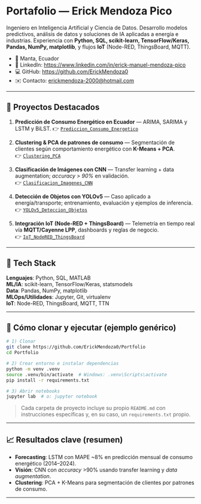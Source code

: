 # Portafolio — Erick Mendoza Pico

Ingeniero en Inteligencia Artificial y Ciencia de Datos. Desarrollo modelos predictivos, análisis de datos y soluciones de IA aplicadas a energía e industrias. Experiencia con **Python, SQL, scikit-learn, TensorFlow/Keras, Pandas, NumPy, matplotlib**, y flujos **IoT** (Node-RED, ThingsBoard, MQTT).

- 📍 Manta, Ecuador  
- 🔗 LinkedIn: https://www.linkedin.com/in/erick-manuel-mendoza-pico  
- 💻 GitHub: https://github.com/ErickMendoza0  
- ✉️ Contacto: erickmendoza-2000@hotmail.com

---

## 🎯 Proyectos Destacados

1. **Predicción de Consumo Energético en Ecuador** — ARIMA, SARIMA y LSTM y BiLST.
   👉 [`Prediccion_Consumo_Energetico`](./Prediccion_Consumo_Energetico)

2. **Clustering & PCA de patrones de consumo** — Segmentación de clientes según comportamiento energético con **K-Means + PCA**.  
   👉 [`Clustering_PCA`](./Clustering_PCA)

3. **Clasificación de Imágenes con CNN** — Transfer learning + data augmentation; *accuracy > 90%* en validación.  
   👉 [`Clasificacion_Imagenes_CNN`](./Clasificacion_Imagenes_CNN)

4. **Detección de Objetos con YOLOv5** — Caso aplicado a energía/transporte; entrenamiento, evaluación y ejemplos de inferencia.  
   👉 [`YOLOv5_Deteccion_Objetos`](./YOLOv5_Deteccion_Objetos)

5. **Integración IoT (Node-RED + ThingsBoard)** — Telemetría en tiempo real vía **MQTT/Cayenne LPP**, dashboards y reglas de negocio.  
   👉 [`IoT_NodeRED_ThingsBoard`](./IoT_NodeRED_ThingsBoard)

---

## 🧰 Tech Stack

**Lenguajes**: Python, SQL, MATLAB  
**ML/IA**: scikit-learn, TensorFlow/Keras, statsmodels  
**Data**: Pandas, NumPy, matplotlib  
**MLOps/Utilidades**: Jupyter, Git, virtualenv  
**IoT**: Node-RED, ThingsBoard, MQTT, TTN

---

## 🚀 Cómo clonar y ejecutar (ejemplo genérico)

```bash
# 1) Clonar
git clone https://github.com/ErickMendoza0/Portfolio
cd Portfolio

# 2) Crear entorno e instalar dependencias
python -m venv .venv
source .venv/bin/activate  # Windows: .venv\Scripts\activate
pip install -r requirements.txt

# 3) Abrir notebooks
jupyter lab  # o: jupyter notebook
```

> Cada carpeta de proyecto incluye su propio `README.md` con instrucciones específicas y, en su caso, un `requirements.txt` propio.

---

## 📈 Resultados clave (resumen)

- **Forecasting**: LSTM con MAPE ~8% en predicción mensual de consumo energético (2014–2024).  
- **Visión**: CNN con *accuracy* >90% usando transfer learning y *data augmentation*.  
- **Clustering**: PCA + K-Means para segmentación de clientes por patrones de consumo.  

---



